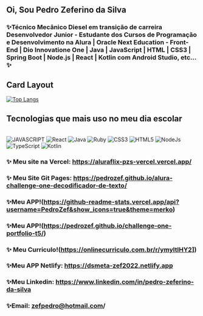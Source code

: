 ## Oi, Sou Pedro Zeferino da Silva

### ✨Técnico Mecânico Diesel em transição de carreira Desenvolvedor Junior - Estudante dos Cursos de Programação e Desenvolvimento na Alura | Oracle Next Education  - Front-End | Dio Innovatione One | Java | JavaScript | HTML | CSS3 | Spring Boot | Node.js | React | Kotlin com Android Studio, etc... ✨

## Card Layout

[![Top Langs](https://github-readme-stats.vercel.app/api/top-langs/?username=PedroZef&layout=compact)](https://github.com/PedroZef/github-readme-stats)

## Tecnologias que mais uso no meu dia escolar

<div style="display: inline_block"><br/>
    <img align"center" alt="JAVASCRIPT" src="https://img.shields.io/badge/JavaScript-F7DF1E?style=for-the-badge&logo=javascript&logoColor=black" />
   <img align"center" alt="React" src="https://img.shields.io/badge/F7DF1E?style=for-the-badge&logo=react&logoColor=black" />
   <img align"center" alt="Java" src="https://img.shields.io/badge/Java-ED8B00?style=for-the-badge&logo=java&logoColor=white" />
   <img align"center" alt="Ruby" src="https://img.shields.io/badge/Ruby-E34F26?style=for-the-badge&logo=ruby&logoColor=white" />
   <img align"center" alt="CSS3" src="https://img.shields.io/badge/CSS3-1572B6?style=for-the-badge&logo=css3&logoColor=white" />
   <img align"center" alt="HTML5" src="https://img.shields.io/badge/HTML5-E34F26?style=for-the-badge&logo=html5&logoColor=white" />
   <img align"center" alt="NodeJs" src="https://img.shields.io/badge/Node.js-43853D?style=for-the-badge&logo=node.js&logoColor=white" />
   <img align"center" alt="TypeScript" src="https://img.shields.io/badge/TypeScript-007ACC?style=for-the-badge&logo=typescript&logoColor=white" />
   <img align"center" alt="Kotlin" src="https://img.shields.io/badge/Kotlin-0095D5?&style=for-the-badge&logo=kotlin&logoColor=white" />

### ✨ Meu site na Vercel: https://aluraflix-pzs-vercel.vercel.app/

### ✨  Meu Site Git Pages: https://pedrozef.github.io/alura-challenge-one-decodificador-de-texto/

### ✨Meu APP!(https://github-readme-stats.vercel.app/api?username=PedroZef&show_icons=true&theme=merko)

### ✨Meu APP!(https://pedrozef.github.io/challenge-one-portfolio-t5/)

### ✨ Meu Curriculo!(https://onlinecurriculo.com.br/r/ymyltlHY2])

### ✨Meu APP Netlify: https://dsmeta-zef2022.netlify.app
   
### ✨Meu Linkedin: https://www.linkedin.com/in/pedro-zeferino-da-silva
   
### ✨Email: zefpedro@hotmail.com/

